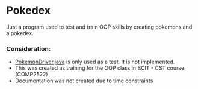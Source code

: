 # Pokedex

Just a program used to test and train OOP skills by creating pokemons and a pokedex.

### Consideration:
- [PokemonDriver.java](PokemonDriver.java) is only used as a test. It is not implemented.
- This was created as training for the OOP class in BCIT - CST course (COMP2522)
- Documentation was not created due to time constraints
